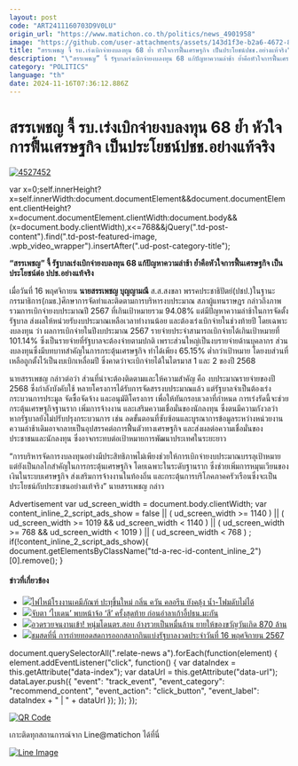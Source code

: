```yaml
---
layout: post
code: "ART2411160703D9V0LU"
origin_url: "https://www.matichon.co.th/politics/news_4901958"
image: "https://github.com/user-attachments/assets/143d1f3e-b2a6-4672-880e-689344ca0cf0"
title: "สรรเพชญ จี้ รบ.เร่งเบิกจ่ายงบลงทุน 68 ย้ำ หัวใจการฟื้นเศรษฐกิจ เป็นประโยชน์ปชช.อย่างแท้จริง"
description: "\"สรรเพชญ” จี้ รัฐบาลเร่งเบิกจ่ายงบลงทุน 68 แก้ปัญหาความล่าช้า ย้ำคือหัวใจการฟื้นเศรษฐกิจ เป็นประโยชน์ต่อ ปปช.อย่างแท้จริง"
category: "POLITICS"
language: "th"
date: 2024-11-16T07:36:12.886Z
---
```


# สรรเพชญ จี้ รบ.เร่งเบิกจ่ายงบลงทุน 68 ย้ำ หัวใจการฟื้นเศรษฐกิจ เป็นประโยชน์ปชช.อย่างแท้จริง

[![](https://www.matichon.co.th/wp-content/uploads/2024/11/4527452-1.jpg "4527452")](https://www.matichon.co.th/wp-content/uploads/2024/11/4527452-1.jpg)

var x=0;self.innerHeight?x=self.innerWidth:document.documentElement&&document.documentElement.clientHeight?x=document.documentElement.clientWidth:document.body&&(x=document.body.clientWidth),x<=768&&jQuery(".td-post-content").find(".td-post-featured-image, .wpb\_video\_wrapper").insertAfter(".ud-post-category-title");

**“สรรเพชญ” จี้ รัฐบาลเร่งเบิกจ่ายงบลงทุน 68 แก้ปัญหาความล่าช้า ย้ำคือหัวใจการฟื้นเศรษฐกิจ เป็นประโยชน์ต่อ ปปช.อย่างแท้จริง**

เมื่อวันที่ 16 พฤศจิกายน **นายสรรเพชญ บุญญามณี** ส.ส.สงขลา พรรคประชาธิปัตย์(ปชป.)ในฐานะกรรมาธิการ(กมธ.)ศึกษาการจัดทำและติดตามการบริหารงบประมาณ สภาผู้แทนราษฎร กล่าวถึงภาพรวมการเบิกจ่ายงบประมาณปี 2567 ที่เกินเป้าหมายรวม 94.08% แต่มีปัญหาความล่าช้าในการจัดตั้งรัฐบาล ส่งผลให้หน่วยรับงบประมาณเหลือเวลาทำงานน้อย และต้องเร่งเบิกจ่ายในช่วงท้ายปี โดยเฉพาะงบลงทุน ว่า ผลการเบิกจ่ายในปีงบประมาณ 2567 รายจ่ายประจำสามารถเบิกจ่ายได้เกินเป้าหมายที่ 101.14% ซึ่งเป็นรายจ่ายที่รัฐบาลจะต้องจ่ายตามปกติ เพราะส่วนใหญ่เป็นงบรายจ่ายด้านบุคลากร ส่วนงบลงทุนซึ่งมีบทบาทสำคัญในการกระตุ้นเศรษฐกิจ ทำได้เพียง 65.15% ต่ำกว่าเป้าหมาย โดยงบส่วนที่เหลือถูกตั้งไว้เป็นงบเบิกเหลื่อมปี ซึ่งคาดว่าจะเบิกจ่ายได้ในไตรมาส 1 และ 2 ของปี 2568

นายสรรเพชญ กล่าวต่อว่า ส่วนที่น่าจะต้องติดตามและให้ความสำคัญ คือ งบประมาณรายจ่ายของปี 2568 ซึ่งกำลังบังคับใช้ หลายโครงการได้รับการจัดสรรงบประมาณแล้ว แต่รัฐบาลจำเป็นต้องเร่งกระบวนการประมูล จัดซื้อจัดจ้าง และอนุมัติโครงการ เพื่อให้ทันกรอบเวลาที่กำหนด การเร่งรัดนี้จะช่วยกระตุ้นเศรษฐกิจฐานราก เพิ่มการจ้างงาน และเสริมความเชื่อมั่นของนักลงทุน ซึ่งตนมีความกังวลว่าหากรัฐบาลยังไม่ปรับปรุงกระบวนการ เช่น ลดขั้นตอนที่ซับซ้อนและบูรณาการข้อมูลระหว่างหน่วยงาน ความล่าช้าเดิมอาจกลายเป็นอุปสรรคต่อการฟื้นตัวทางเศรษฐกิจ และส่งผลต่อความเชื่อมั่นของประชาชนและนักลงทุน ซึ่งอาจกระทบต่อเป้าหมายการพัฒนาประเทศในระยะยาว

“การบริหารจัดการงบลงทุนอย่างมีประสิทธิภาพไม่เพียงช่วยให้การเบิกจ่ายงบประมาณบรรลุเป้าหมาย แต่ยังเป็นกลไกสำคัญในการกระตุ้นเศรษฐกิจ โดยเฉพาะในระดับฐานราก ซึ่งช่วยเพิ่มการหมุนเวียนของเงินในระบบเศรษฐกิจ ส่งเสริมการจ้างงานในท้องถิ่น และกระตุ้นการบริโภคภาคครัวเรือนซึ่งจะเป็นประโยชน์กับประชาชนอย่างแท้จริง” นายสรรเพชญ กล่าว

Advertisement var ud\_screen\_width = document.body.clientWidth; var content\_inline\_2\_script\_ads\_show = false || ( ud\_screen\_width >= 1140 ) || ( ud\_screen\_width >= 1019 && ud\_screen\_width < 1140 ) || ( ud\_screen\_width >= 768 && ud\_screen\_width < 1019 ) || ( ud\_screen\_width < 768 ) ; if(!content\_inline\_2\_script\_ads\_show){ document.getElementsByClassName("td-a-rec-id-content\_inline\_2")\[0\].remove(); }

#### ข่าวที่เกี่ยวข้อง

*   [![](https://www.matichon.co.th/wp-content/uploads/2024/11/1-191.jpg)ไฟไหม้โรงงานเคมีภัณฑ์ ปะทุขึ้นใหม่ กลิ่น ควัน คลอรีน ยังคลุ้ง น้ำ-โฟมดับไม่ได้](https://www.matichon.co.th/region/news_4901993) 
*   [![](https://www.matichon.co.th/wp-content/uploads/2024/11/AFP__20241115__36MM6WR__v7__HighRes__AsiaPacificEconomicCooperationApecSummit.jpg)จับตา ‘ไบเดน’ พบหน้าจ้อ ‘สี’ ครั้งสุดท้าย ก่อนอำลาเก้าอี้ปธน.มะกัน](https://www.matichon.co.th/foreign/news_4902022)
*   [![](https://www.matichon.co.th/wp-content/uploads/2024/11/527402.jpg)อวดรวยจนงานเข้า! หนุ่มโดนตร.สอบ อ้างรวยเป็นหมื่นล้าน ยายให้ของขวัญวันเกิด 870 ล้าน](https://www.matichon.co.th/foreign/news_4902024)
*   [![](https://www.matichon.co.th/wp-content/uploads/2024/11/ปกถ่ายสดหวย-728-16พ.ย.jpg)ชมสดที่นี่ การถ่ายทอดสดการออกสลากกินแบ่งรัฐบาลงวดประจำวันที่ 16 พฤศจิกายน 2567](https://www.matichon.co.th/economy/news_4902039)

document.querySelectorAll(".relate-news a").forEach(function(element) { element.addEventListener("click", function() { var dataIndex = this.getAttribute("data-index"); var dataUrl = this.getAttribute("data-url"); dataLayer.push({ "event": "track\_event", "event\_category": "recommend\_content", "event\_action": "click\_button", "event\_label": dataIndex + " | " + dataUrl }); }); });

[![QR Code](https://www.matichon.co.th/wp-content/uploads/2023/07/wob1371z.jpg)](https://lin.ee/ht0nDxX)

เกาะติดทุกสถานการณ์จาก Line@matichon ได้ที่นี่

[![Line Image](https://www.matichon.co.th/wp-content/uploads/2023/07/th.png)](https://lin.ee/ht0nDxX)
